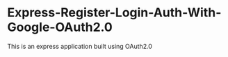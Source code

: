 # Express-Register-Login-Auth-With-Google-OAuth2.0
This is an express application built using OAuth2.0 
